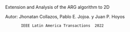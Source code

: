Extension and Analysis of the ARG algorithm to 2D

Autor: Jhonatan Collazos, Pablo E. Jojoa. y  Juan P. Hoyos


           IEEE Latin America Transactions  2022

